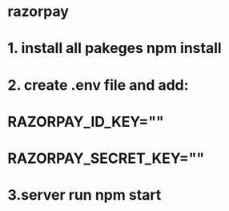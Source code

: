 # razorpay

# 1. install all pakeges npm install
# 2. create .env file and add:

# RAZORPAY_ID_KEY=""
# RAZORPAY_SECRET_KEY=""

# 3.server run npm start